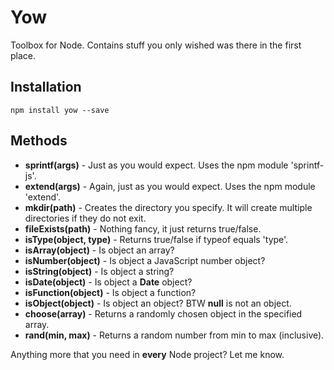 # Yow

Toolbox for Node. Contains stuff you only wished was there in the first place.

## Installation

	npm install yow --save
	
## Methods

- **sprintf(args)**        - Just as you would expect. Uses the npm module 'sprintf-js'.
- **extend(args)**         - Again, just as you would expect. Uses the npm module 'extend'.
- **mkdir(path)**          - Creates the directory you specify. It will create multiple directories if they do not exit.
- **fileExists(path)**     - Nothing fancy, it just returns true/false.
- **isType(object, type)** - Returns true/false if typeof equals 'type'.
- **isArray(object)**      - Is object an array?
- **isNumber(object)**     - Is object a JavaScript number object?
- **isString(object)**     - Is object a string?
- **isDate(object)**       - Is object a **Date** object?
- **isFunction(object)**   - Is object a function?
- **isObject(object)**     - Is object an object? BTW **null** is not an object.
- **choose(array)**        - Returns a randomly chosen object in the specified array.
- **rand(min, max)**       - Returns a random number from min to max (inclusive).

Anything more that you need in **every** Node project? Let me know.